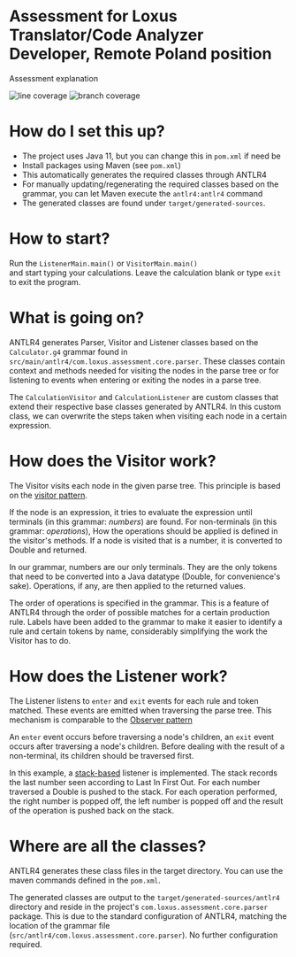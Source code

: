 # Assessment for Loxus Translator/Code Analyzer Developer, Remote Poland position
Assessment explanation

![line coverage](.github/badges/jacoco.svg)
![branch coverage](.github/badges/branches.svg)

# How do I set this up?
* The project uses Java 11, but you can change this in `pom.xml` if need be
* Install packages using Maven (see `pom.xml`)
* This automatically generates
 the required classes through ANTLR4
* For manually updating/regenerating the required classes
 based on the grammar, you can let Maven execute the
 `antlr4:antlr4` command
* The generated classes are found under `target/generated-sources`.

# How to start?
Run the `ListenerMain.main()` or `VisitorMain.main()`  
and start typing your calculations.
Leave the calculation blank or type `exit` to exit the program.

# What is going on?
ANTLR4 generates Parser, Visitor and Listener
classes based on the `Calculator.g4` grammar
found in `src/main/antlr4/com.loxus.assessment.core.parser`.
These classes contain context and methods needed
for visiting the nodes in the parse tree or
for listening to events when entering or exiting
the nodes in a parse tree.

The `CalculationVisitor` and `CalculationListener` 
are custom classes that extend their respective 
base classes generated by ANTLR4. In this custom class,
we can overwrite the steps taken when visiting each node
in a certain expression.

# How does the Visitor work?
The Visitor visits each node in the given parse tree.
This principle is based on the
[visitor pattern](https://refactoring.guru/design-patterns/visitor).

If the node is an expression, it tries to evaluate the expression
until terminals (in this grammar: *numbers*) are found.
For non-terminals (in this grammar: *operations*),
How the operations should be applied
is defined in the visitor's methods. If a node is visited that is
a number, it is converted to Double and returned.

In our grammar, numbers are our only terminals. They are
the only tokens that need to be converted into a Java datatype
(Double, for convenience's sake). Operations, if any, are then applied
to the returned values.

The order of operations is specified in the grammar.
This is a feature of ANTLR4 through the order
of possible matches for a certain production rule.
Labels have been added to the grammar to make it easier
to identify a rule and certain tokens by name, considerably
simplifying the work the Visitor has to do.

# How does the Listener work?
The Listener listens to `enter` and `exit` events
for each rule and token matched.
These events are emitted when traversing the parse tree.
This mechanism is comparable to the 
[Observer pattern](https://refactoring.guru/design-patterns/observer)

An `enter` event occurs before traversing a node's children,
an `exit` event occurs after traversing a node's children.
Before dealing with the result of a non-terminal, its children
should be traversed first. 

In this example, a [stack-based](https://en.wikipedia.org/wiki/Stack_(abstract_data_type)) 
listener is implemented.
The stack records the last number seen according to Last In First Out.
For each number traversed a Double is pushed
to the stack. 
For each operation performed, the right number is popped off,
the left number is popped off and the result of the operation
is pushed back on the stack. 

# Where are all the classes?
ANTLR4 generates these class files
in the target directory. You can use the
maven commands defined in the `pom.xml`.

The generated classes are output to the `target/generated-sources/antlr4` directory
and reside in the project's `com.loxus.assessment.core.parser` package.
This is due to the standard configuration of ANTLR4,
matching the location of the grammar file (`src/antlr4/com.loxus.assessment.core.parser`).
No further configuration required.


